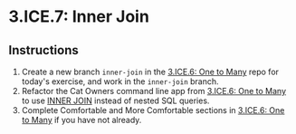 # 3.ICE.7: Inner Join

## Instructions

1. Create a new branch `inner-join` in the [3.ICE.6: One to Many](3.ice.6-one-to-many.md) repo for today's exercise, and work in the `inner-join` branch.
2. Refactor the Cat Owners command line app from [3.ICE.6: One to Many](3.ice.6-one-to-many.md) to use [INNER JOIN](../3.4-sql-language/3.4.4-inner-join.md) instead of nested SQL queries.
3. Complete Comfortable and More Comfortable sections in [3.ICE.6: One to Many](3.ice.6-one-to-many.md) if you have not already.

